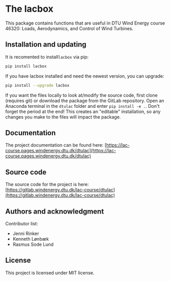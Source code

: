 # The lacbox

This package contains functions that are useful in DTU Wind Energy course
46320: Loads, Aerodynamics, and Control of Wind Turbines.

## Installation and updating
It is recomented to install`lacbox` via pip:
```sh
pip install lacbox
```
If you have lacbox installed and need the newest version, you can upgrade:
```sh
pip install --upgrade lacbox
```

If you want the files locally to look at/modify the source code, first clone
(requires git) or download the package from the GitLab repository. Open an
Anaconda terminal in the `dtulac` folder and enter `pip install -e .`. Don't
forget the period at the end! This creates an "editable" installation, so any 
changes you make to the files will impact the package.

## Documentation
The project documentation can be found here:
[https://lac-course.pages.windenergy.dtu.dk/dtulac](https://lac-course.pages.windenergy.dtu.dk/dtulac)

## Source code

The source code for the project is here:
[https://gitlab.windenergy.dtu.dk/lac-course/dtulac](https://gitlab.windenergy.dtu.dk/lac-course/dtulac)

## Authors and acknowledgment
Contributor list:  
 - Jenni Rinker
 - Kenneth Lønbæk
 - Rasmus Sode Lund

## License
This project is licensed under MIT license.
